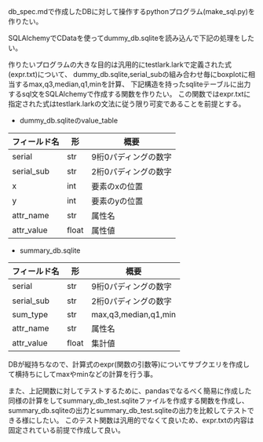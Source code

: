 db_spec.mdで作成したDBに対して操作するpythonプログラム(make_sql.py)を作りたい。

SQLAlchemyでCDataを使ってdummy_db.sqliteを読み込んで下記の処理をしたい。

作りたいプログラムの大きな目的は汎用的にtestlark.larkで定義された式(expr.txt)について、
dummy_db.sqlite,serial_subの組み合わせ毎にboxplotに相当するmax,q3,median,q1,minを計算、
下記構造を持ったsqliteテーブルに出力するsql文をSQLAlchemyで作成する関数を作りたい。
この関数ではexpr.txtに指定された式はtestlark.larkの文法に従う限り可変であることを前提とする。

- dummy_db.sqliteのvalue_table

|フィールド名|形|概要|
|----|----|----|
|serial|str|9桁0パディングの数字|
|serial_sub|str|2桁0パディングの数字|
|x|int|要素のxの位置|
|y|int|要素のyの位置|
|attr_name|str|属性名|
|attr_value|float|属性値|


- summary_db.sqlite

|フィールド名|形|概要|
|----|----|----|
|serial|str|9桁0パディングの数字|
|serial_sub|str|2桁0パディングの数字|
|sum_type|str|max,q3,median,q1,min|
|attr_name|str|属性名|
|attr_value|float|集計値|

DBが縦持ちなので、計算式のexpr(関数の引数等)についてサブクエリを作成して横持ちにしてmaxやminなどの計算を行う事。

また、上記関数に対してテストするために、pandasでなるべく簡易に作成した同様の計算をしてsummary_db_test.sqliteファイルを作成する関数を作成し、
summary_db.sqliteの出力とsummary_db_test.sqliteの出力を比較してテストできる様にしたい。
このテスト関数は汎用的でなくて良いため、expr.txtの内容は固定されている前提で作成して良い。

